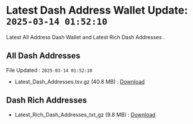 # Latest Dash Address Wallet Update: `2025-03-14 01:52:10`

Latest All Address Dash Wallet and Latest Rich Dash Addresses .

## All Dash Addresses

File Updated : `2025-03-14 01:52:10`

- Latest_Dash_Addresses.tsv.gz (40.8 MB) : [Download](https://github.com/Pymmdrza/Rich-Address-Wallet/releases/tag/Dash)

## Dash Rich Addresses

- Latest_Rich_Dash_Addresses_txt_gz (9.8 MB) : [Download](https://github.com/Pymmdrza/Rich-Address-Wallet/releases/tag/Dash)
